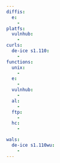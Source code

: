 ```yaml
---
diffis:
  e:
    -
platfs:
  vulnhub:
    -
curls:
  de-ice s1.110:
    -
functions:
  unix:
    -
  e:
    -
  vulnhub:
    -
  al:
    -
  ftp:
    -
  hc:
    -

wals:
  de-ice s1.110wu:
    -
---
```

